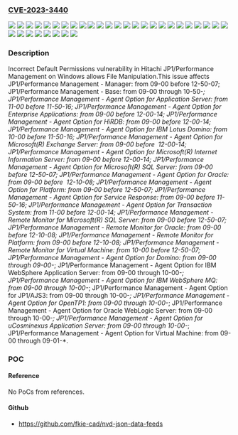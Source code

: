 ### [CVE-2023-3440](https://cve.mitre.org/cgi-bin/cvename.cgi?name=CVE-2023-3440)
![](https://img.shields.io/static/v1?label=Product&message=JP1%2FPerformance%20Management%20-%20Agent%20Option%20for%20Application%20Server&color=blue)
![](https://img.shields.io/static/v1?label=Product&message=JP1%2FPerformance%20Management%20-%20Agent%20Option%20for%20Domino&color=blue)
![](https://img.shields.io/static/v1?label=Product&message=JP1%2FPerformance%20Management%20-%20Agent%20Option%20for%20Enterprise%20Applications&color=blue)
![](https://img.shields.io/static/v1?label=Product&message=JP1%2FPerformance%20Management%20-%20Agent%20Option%20for%20HiRDB&color=blue)
![](https://img.shields.io/static/v1?label=Product&message=JP1%2FPerformance%20Management%20-%20Agent%20Option%20for%20IBM%20Lotus%20Domino&color=blue)
![](https://img.shields.io/static/v1?label=Product&message=JP1%2FPerformance%20Management%20-%20Agent%20Option%20for%20IBM%20WebSphere%20Application%20Server&color=blue)
![](https://img.shields.io/static/v1?label=Product&message=JP1%2FPerformance%20Management%20-%20Agent%20Option%20for%20IBM%20WebSphere%20MQ&color=blue)
![](https://img.shields.io/static/v1?label=Product&message=JP1%2FPerformance%20Management%20-%20Agent%20Option%20for%20JP1%2FAJS3&color=blue)
![](https://img.shields.io/static/v1?label=Product&message=JP1%2FPerformance%20Management%20-%20Agent%20Option%20for%20Microsoft(R)%20Exchange%20Server&color=blue)
![](https://img.shields.io/static/v1?label=Product&message=JP1%2FPerformance%20Management%20-%20Agent%20Option%20for%20Microsoft(R)%20Internet%20Information%20Server&color=blue)
![](https://img.shields.io/static/v1?label=Product&message=JP1%2FPerformance%20Management%20-%20Agent%20Option%20for%20Microsoft(R)%20SQL%20Server&color=blue)
![](https://img.shields.io/static/v1?label=Product&message=JP1%2FPerformance%20Management%20-%20Agent%20Option%20for%20OpenTP1&color=blue)
![](https://img.shields.io/static/v1?label=Product&message=JP1%2FPerformance%20Management%20-%20Agent%20Option%20for%20Oracle%20WebLogic%20Server&color=blue)
![](https://img.shields.io/static/v1?label=Product&message=JP1%2FPerformance%20Management%20-%20Agent%20Option%20for%20Oracle&color=blue)
![](https://img.shields.io/static/v1?label=Product&message=JP1%2FPerformance%20Management%20-%20Agent%20Option%20for%20Platform&color=blue)
![](https://img.shields.io/static/v1?label=Product&message=JP1%2FPerformance%20Management%20-%20Agent%20Option%20for%20Service%20Response&color=blue)
![](https://img.shields.io/static/v1?label=Product&message=JP1%2FPerformance%20Management%20-%20Agent%20Option%20for%20Transaction%20System&color=blue)
![](https://img.shields.io/static/v1?label=Product&message=JP1%2FPerformance%20Management%20-%20Agent%20Option%20for%20Virtual%20Machine&color=blue)
![](https://img.shields.io/static/v1?label=Product&message=JP1%2FPerformance%20Management%20-%20Agent%20Option%20for%20uCosminexus%20Application%20Server&color=blue)
![](https://img.shields.io/static/v1?label=Product&message=JP1%2FPerformance%20Management%20-%20Base&color=blue)
![](https://img.shields.io/static/v1?label=Product&message=JP1%2FPerformance%20Management%20-%20Manager&color=blue)
![](https://img.shields.io/static/v1?label=Product&message=JP1%2FPerformance%20Management%20-%20Remote%20Monitor%20for%20Microsoft(R)%20SQL%20Server&color=blue)
![](https://img.shields.io/static/v1?label=Product&message=JP1%2FPerformance%20Management%20-%20Remote%20Monitor%20for%20Oracle&color=blue)
![](https://img.shields.io/static/v1?label=Product&message=JP1%2FPerformance%20Management%20-%20Remote%20Monitor%20for%20Platform&color=blue)
![](https://img.shields.io/static/v1?label=Product&message=JP1%2FPerformance%20Management%20-%20Remote%20Monitor%20for%20Virtual%20Machine&color=blue)
![](https://img.shields.io/static/v1?label=Version&message=09-00%20&color=brightgreen)
![](https://img.shields.io/static/v1?label=Version&message=10-00%20&color=brightgreen)
![](https://img.shields.io/static/v1?label=Version&message=11-00%20&color=brightgreen)
![](https://img.shields.io/static/v1?label=Version&message=11-50%20&color=brightgreen)
![](https://img.shields.io/static/v1?label=Version&message=12-00%20&color=brightgreen)
![](https://img.shields.io/static/v1?label=Version&message=12-10%20&color=brightgreen)
![](https://img.shields.io/static/v1?label=Version&message=12-50%20&color=brightgreen)
![](https://img.shields.io/static/v1?label=Vulnerability&message=CWE-276%20Incorrect%20Default%20Permissions&color=brightgreen)

### Description

Incorrect Default Permissions vulnerability in Hitachi JP1/Performance Management on Windows allows File Manipulation.This issue affects JP1/Performance Management - Manager: from 09-00 before 12-50-07; JP1/Performance Management - Base: from 09-00 through 10-50-*; JP1/Performance Management - Agent Option for Application Server: from 11-00 before 11-50-16; JP1/Performance Management - Agent Option for Enterprise Applications: from 09-00 before 12-00-14; JP1/Performance Management - Agent Option for HiRDB: from 09-00 before 12-00-14; JP1/Performance Management - Agent Option for IBM Lotus Domino: from 10-00 before 11-50-16; JP1/Performance Management - Agent Option for Microsoft(R) Exchange Server: from 09-00 before  12-00-14; JP1/Performance Management - Agent Option for Microsoft(R) Internet Information Server: from 09-00 before 12-00-14; JP1/Performance Management - Agent Option for Microsoft(R) SQL Server: from 09-00 before 12-50-07; JP1/Performance Management - Agent Option for Oracle: from 09-00 before  12-10-08; JP1/Performance Management - Agent Option for Platform: from 09-00 before 12-50-07; JP1/Performance Management - Agent Option for Service Response: from 09-00 before 11-50-16; JP1/Performance Management - Agent Option for Transaction System: from 11-00 before 12-00-14; JP1/Performance Management - Remote Monitor for Microsoft(R) SQL Server: from 09-00 before 12-50-07; JP1/Performance Management - Remote Monitor for Oracle: from 09-00 before 12-10-08; JP1/Performance Management - Remote Monitor for Platform: from 09-00 before 12-10-08; JP1/Performance Management - Remote Monitor for Virtual Machine: from 10-00 before 12-50-07; JP1/Performance Management - Agent Option for Domino: from 09-00 through 09-00-*; JP1/Performance Management - Agent Option for IBM WebSphere Application Server: from 09-00 through 10-00-*; JP1/Performance Management - Agent Option for IBM WebSphere MQ: from 09-00 through 10-00-*; JP1/Performance Management - Agent Option for JP1/AJS3: from 09-00 through 10-00-*; JP1/Performance Management - Agent Option for OpenTP1: from 09-00 through 10-00-*; JP1/Performance Management - Agent Option for Oracle WebLogic Server: from 09-00 through 10-00-*; JP1/Performance Management - Agent Option for uCosminexus Application Server: from 09-00 through 10-00-*; JP1/Performance Management - Agent Option for Virtual Machine: from 09-00 through 09-01-*.

### POC

#### Reference
No PoCs from references.

#### Github
- https://github.com/fkie-cad/nvd-json-data-feeds

